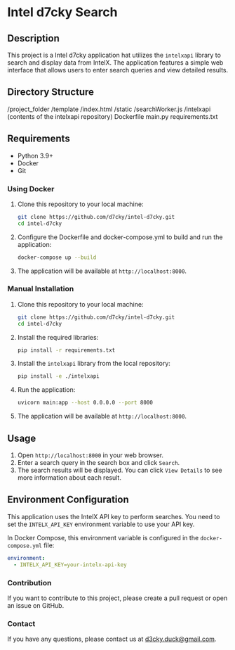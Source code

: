 # Intel d7cky Search

## Description
This project is a Intel d7cky application hat utilizes the `intelxapi` library to search and display data from IntelX. The application features a simple web interface that allows users to enter search queries and view detailed results.

## Directory Structure
/project_folder
/template
/index.html
/static
/searchWorker.js
/intelxapi
(contents of the intelxapi repository)
Dockerfile
main.py
requirements.txt

## Requirements
- Python 3.9+
- Docker
- Git

### Using Docker

1. Clone this repository to your local machine:
    ```sh
    git clone https://github.com/d7cky/intel-d7cky.git
    cd intel-d7cky
    ```

2. Configure the Dockerfile and docker-compose.yml to build and run the application:
    ```sh
    docker-compose up --build
    ```

3. The application will be available at `http://localhost:8000`.

### Manual Installation

1. Clone this repository to your local machine:
    ```sh
    git clone https://github.com/d7cky/intel-d7cky.git
    cd intel-d7cky
    ```

2. Install the required libraries:
    ```sh
    pip install -r requirements.txt
    ```

3. Install the `intelxapi` library from the local repository:
    ```sh
    pip install -e ./intelxapi
    ```

4. Run the application:
    ```sh
    uvicorn main:app --host 0.0.0.0 --port 8000
    ```

5. The application will be available at `http://localhost:8000`.

## Usage

1. Open `http://localhost:8000` in your web browser.
2. Enter a search query in the search box and click `Search`.
3. The search results will be displayed. You can click `View Details` to see more information about each result.

## Environment Configuration

This application uses the IntelX API key to perform searches. You need to set the `INTELX_API_KEY` environment variable to use your API key.

In Docker Compose, this environment variable is configured in the `docker-compose.yml` file:
```yaml
environment:
  - INTELX_API_KEY=your-intelx-api-key
```

### Contribution

If you want to contribute to this project, please create a pull request or open an issue on GitHub.

### Contact

If you have any questions, please contact us at d3cky.duck@gmail.com.